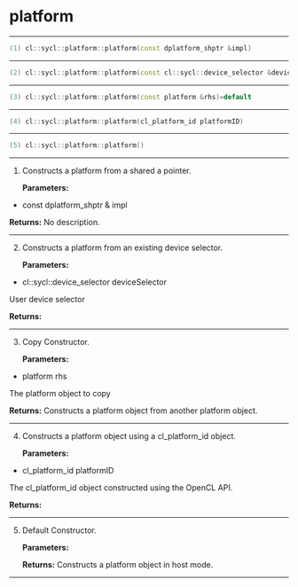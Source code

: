 # platform

---

```cpp
(1) cl::sycl::platform::platform(const dplatform_shptr &impl)
```

---

```cpp
(2) cl::sycl::platform::platform(const cl::sycl::device_selector &deviceSelector)
```

---

```cpp
(3) cl::sycl::platform::platform(const platform &rhs)=default
```

---

```cpp
(4) cl::sycl::platform::platform(cl_platform_id platformID)
```

---

```cpp
(5) cl::sycl::platform::platform()
```

---

1. Constructs a platform from a shared a pointer. 

   **Parameters:**

  * const dplatform_shptr & impl

   

   **Returns:** No description.

---

2. Constructs a platform from an existing device selector. 

   **Parameters:**

  * cl::sycl::device_selector deviceSelector

   User device selector 

   **Returns:** 

---

3. Copy Constructor. 

   **Parameters:**

  * platform rhs

   The platform object to copy 

   **Returns:** Constructs a platform object from another platform object. 

---

4. Constructs a platform object using a cl_platform_id object. 

   **Parameters:**

  * cl_platform_id platformID

   The cl_platform_id object constructed using the OpenCL API. 

   **Returns:** 

---

5. Default Constructor. 

   **Parameters:**

   **Returns:** Constructs a platform object in host mode. 

---

